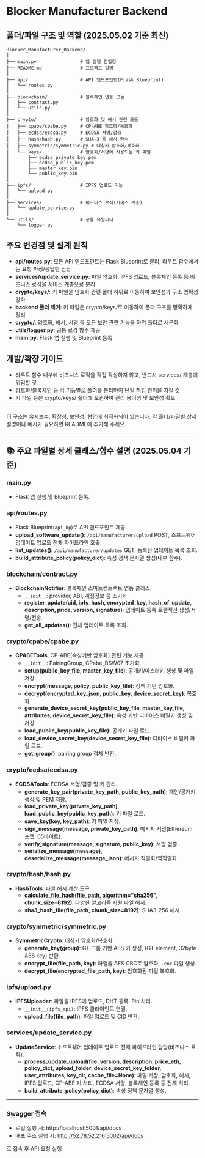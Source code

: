 # Blocker Manufacturer Backend

## 폴더/파일 구조 및 역할 (2025.05.02 기준 최신)

```
Blocker_Manufacturer_Backend/
│
├── main.py                # 앱 실행 진입점
├── README.md              # 프로젝트 설명
│
├── api/                   # API 엔드포인트(Flask Blueprint)
│   └── routes.py
│
├── blockchain/            # 블록체인 연동 모듈
│   ├── contract.py
│   └── utils.py
│
├── crypto/                # 암호화 및 해시 관련 모듈
│   ├── cpabe/cpabe.py     # CP-ABE 암호화/복호화
│   ├── ecdsa/ecdsa.py     # ECDSA 서명/검증
│   ├── hash/hash.py       # SHA-3 등 해시 함수
│   ├── symmetric/symmetric.py # 대칭키 암호화/복호화
│   └── keys/              # 암호화/서명에 사용되는 키 파일
│       ├── ecdsa_private_key.pem
│       ├── ecdsa_public_key.pem
│       ├── master_key.bin
│       └── public_key.bin
│
├── ipfs/                  # IPFS 업로드 기능
│   └── upload.py
│
├── services/              # 비즈니스 로직(서비스 계층)
│   └── update_service.py
│
└── utils/                 # 공통 유틸리티
    └── logger.py
```

## 주요 변경점 및 설계 원칙

- **api/routes.py**: 모든 API 엔드포인트는 Flask Blueprint로 분리, 라우트 함수에서는 요청 파싱/응답만 담당
- **services/update_service.py**: 파일 암호화, IPFS 업로드, 블록체인 등록 등 비즈니스 로직을 서비스 계층으로 분리
- **crypto/keys/**: 키 파일을 암호화 관련 폴더 하위로 이동하여 보안성과 구조 명확성 강화
- **backend 폴더 제거**: 키 파일은 crypto/keys/로 이동하여 폴더 구조를 명확하게 정리
- **crypto/**: 암호화, 해시, 서명 등 모든 보안 관련 기능을 하위 폴더로 세분화
- **utils/logger.py**: 공통 로깅 함수 제공
- **main.py**: Flask 앱 실행 및 Blueprint 등록

## 개발/확장 가이드
- 라우트 함수 내부에 비즈니스 로직을 직접 작성하지 않고, 반드시 services/ 계층에 위임할 것
- 암호화/블록체인 등 각 기능별로 폴더를 분리하여 단일 책임 원칙을 지킬 것
- 키 파일 등은 crypto/keys/ 폴더에 보관하여 관리 용이성 및 보안성 확보

---

이 구조는 유지보수, 확장성, 보안성, 협업에 최적화되어 있습니다. 각 폴더/파일별 상세 설명이나 예시가 필요하면 README에 추가해 주세요.

---

## 📚 주요 파일별 상세 클래스/함수 설명 (2025.05.04 기준)

### main.py
- Flask 앱 실행 및 Blueprint 등록.

### api/routes.py
- Flask Blueprint(`api_bp`)로 API 엔드포인트 제공.
- **upload_software_update()**: `/api/manufacturer/upload` POST, 소프트웨어 업데이트 업로드 전체 파이프라인 호출.
- **list_updates()**: `/api/manufacturer/updates` GET, 등록된 업데이트 목록 조회.
- **build_attribute_policy(policy_dict)**: 속성 정책 문자열 생성(내부 함수).

### blockchain/contract.py
- **BlockchainNotifier**: 블록체인 스마트컨트랙트 연동 클래스.
  - `__init__`: provider, ABI, 계정정보 등 초기화.
  - **register_update(uid, ipfs_hash, encrypted_key, hash_of_update, description, price, version, signature)**: 업데이트 등록 트랜잭션 생성/서명/전송.
  - **get_all_updates()**: 전체 업데이트 목록 조회.

### crypto/cpabe/cpabe.py
- **CPABETools**: CP-ABE(속성기반 암호화) 관련 기능 제공.
  - `__init__`: PairingGroup, CPabe_BSW07 초기화.
  - **setup(public_key_file, master_key_file)**: 공개키/마스터키 생성 및 파일 저장.
  - **encrypt(message, policy, public_key_file)**: 정책 기반 암호화.
  - **decrypt(encrypted_key_json, public_key, device_secret_key)**: 복호화.
  - **generate_device_secret_key(public_key_file, master_key_file, attributes, device_secret_key_file)**: 속성 기반 디바이스 비밀키 생성 및 저장.
  - **load_public_key(public_key_file)**: 공개키 파일 로드.
  - **load_device_secret_key(device_secret_key_file)**: 디바이스 비밀키 파일 로드.
  - **get_group()**: pairing group 객체 반환.

### crypto/ecdsa/ecdsa.py
- **ECDSATools**: ECDSA 서명/검증 및 키 관리.
  - **generate_key_pair(private_key_path, public_key_path)**: 개인/공개키 생성 및 PEM 저장.
  - **load_private_key(private_key_path)**, **load_public_key(public_key_path)**: 키 파일 로드.
  - **save_key(key, key_path)**: 키 파일 저장.
  - **sign_message(message, private_key_path)**: 메시지 서명(Ethereum 포맷, 65바이트).
  - **verify_signature(message, signature, public_key)**: 서명 검증.
  - **serialize_message(message)**, **deserialize_message(message_json)**: 메시지 직렬화/역직렬화.

### crypto/hash/hash.py
- **HashTools**: 파일 해시 계산 도구.
  - **calculate_file_hash(file_path, algorithm="sha256", chunk_size=8192)**: 다양한 알고리즘 지원 파일 해시.
  - **sha3_hash_file(file_path, chunk_size=8192)**: SHA3-256 해시.

### crypto/symmetric/symmetric.py
- **SymmetricCrypto**: 대칭키 암호화/복호화.
  - **generate_key(group)**: GT 그룹 기반 AES 키 생성, (GT element, 32byte AES key) 반환.
  - **encrypt_file(file_path, key)**: 파일을 AES CBC로 암호화, `.enc` 파일 생성.
  - **decrypt_file(encrypted_file_path, key)**: 암호화된 파일 복호화.

### ipfs/upload.py
- **IPFSUploader**: 파일을 IPFS에 업로드, DHT 등록, Pin 처리.
  - `__init__(ipfs_api)`: IPFS 클라이언트 연결.
  - **upload_file(file_path)**: 파일 업로드 및 CID 반환.

### services/update_service.py
- **UpdateService**: 소프트웨어 업데이트 업로드 전체 파이프라인 담당(비즈니스 로직).
  - **process_update_upload(file, version, description, price_eth, policy_dict, upload_folder, device_secret_key_folder, user_attributes, key_dir, cache_file=None)**: 파일 저장, 암호화, 해시, IPFS 업로드, CP-ABE 키 처리, ECDSA 서명, 블록체인 등록 등 전체 처리.
  - **build_attribute_policy(policy_dict)**: 속성 정책 문자열 생성.

---

### Swagger 접속
- 로컬 실행 시: http://localhost:5001/api/docs 
- 배포 주소 실행 시: http://52.78.52.216:5002/api/docs

로 접속 후 API 요청 실행
